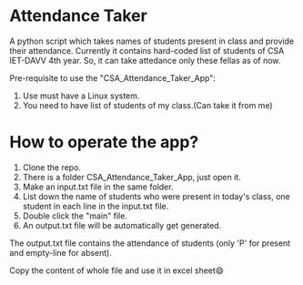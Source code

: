 # Attendance Taker 
A python script which takes names of students present in class and provide their attendance.
Currently it contains hard-coded list of students of CSA IET-DAVV 4th year.
So, it can take attedance only these fellas as of now.

Pre-requisite to use the "CSA_Attendance_Taker_App":
1. Use must have a Linux system.
2. You need to have list of students of my class.(Can take it from me)

# How to operate the app?

1. Clone the repo.
2. There is a folder CSA_Attendance_Taker_App, just open it.
3. Make an input.txt file in the same folder.
4. List down the name of students who were present in today's class, one student in each line in the input.txt file.
5. Double click the "main" file.
6. An output.txt file will be automatically get generated.

The output.txt file contains the attendance of students (only 'P' for present and empty-line for absent).

Copy the content of whole file and use it in excel sheet😄
